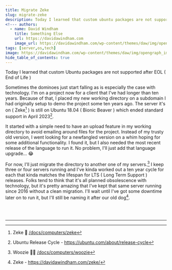 ```yaml
---
title: Migrate Zeke
slug: migrate-zeke
description: Today I learned that custom ubuntu packages are not supported after EOL.
<!--- authors:
  - name: David Windham
    title: Something Else
    url: https://davidawindham.com
    image_url: https://davidawindham.com/wp-content/themes/daw/img/opengraph_image.jpg -->
tags: [server,os,tech]
image: https://davidawindham.com/wp-content/themes/daw/img/opengraph_image.jpg
hide_table_of_contents: true
---
```


Today I learned that custom Ubuntu packages are not supported after EOL ( End of Life )

<!-- truncate -->

Sometimes the dominoes just start falling as is especially the case with technology. I'm on a project now for a client that I've had longer than ten years. Because of that, I placed my new working directory on a subdomain I had originally setup to demo the project some ten years ago. The server it's on ( Zeke[^1] ) is still on Ubuntu 18.04 ( Bionic Beaver ) which ended standard support in April 2023[^2]. 

It started with a simple need to have an upload feature in my working directory to avoid emailing around files for the project. Instead of my trusty old version, I went looking for a newfangled version on a whim hoping for some additional functionality. I found it, but I also needed the most recent release of the language to run it. No problem, I'll just add that language upgrade... 😂

For now, I'll just migrate the directory to another one of my servers.[^3] I keep three or four servers running and I've kinda worked out a ten year cycle for each that kinda matches the lifespan for LTS ( Long Term Support ) releases. Folks tend to think that it's all planned obsolescence with technology, but it's pretty amazing that I've kept that same server running since 2016 without a clean migration. I'll wait until I've got some downtime later on to run it, but I'll still be naming it after our old dog[^4]. 


<div><br/><br/></div>

---
 
[^1]: Zeke 🦮 [/docs/computers/zeke](/docs/computers/zeke)
[^2]: Ubuntu Release Cycle - https://ubuntu.com/about/release-cycle
[^3]: Woozie 🐕‍🦺 [/docs/computers/woozie](/docs/computers/woozie)
[^4]: Zeke - https://davidawindham.com/zeke/